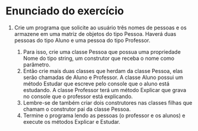 # Enunciado do exercício

1. Crie um programa que solicite ao usuário três nomes de pessoas e os armazene em uma matriz de objetos do tipo Pessoa. Haverá duas pessoas do tipo Aluno e uma  pessoa do tipo Professor.

	1. Para isso, crie uma classe Pessoa que possua uma propriedade Nome do tipo string, um construtor que receba o nome como parâmetro.
	2. Então crie mais duas classes que herdam da classe Pessoa, elas serão chamadas de Aluno e Professor. A classe Aluno possui um método Estudar que escreve pelo console  que o aluno está estudando. A classe Professor terá um método Explicar que grava no 
console que o professor está explicando. 
	3. Lembre-se de também criar dois construtores nas classes filhas que chamam o construtor pai da classe Pessoa.  
	4. Termine o programa lendo as pessoas (o professor e os alunos) e execute os métodos Explicar e Estudar.